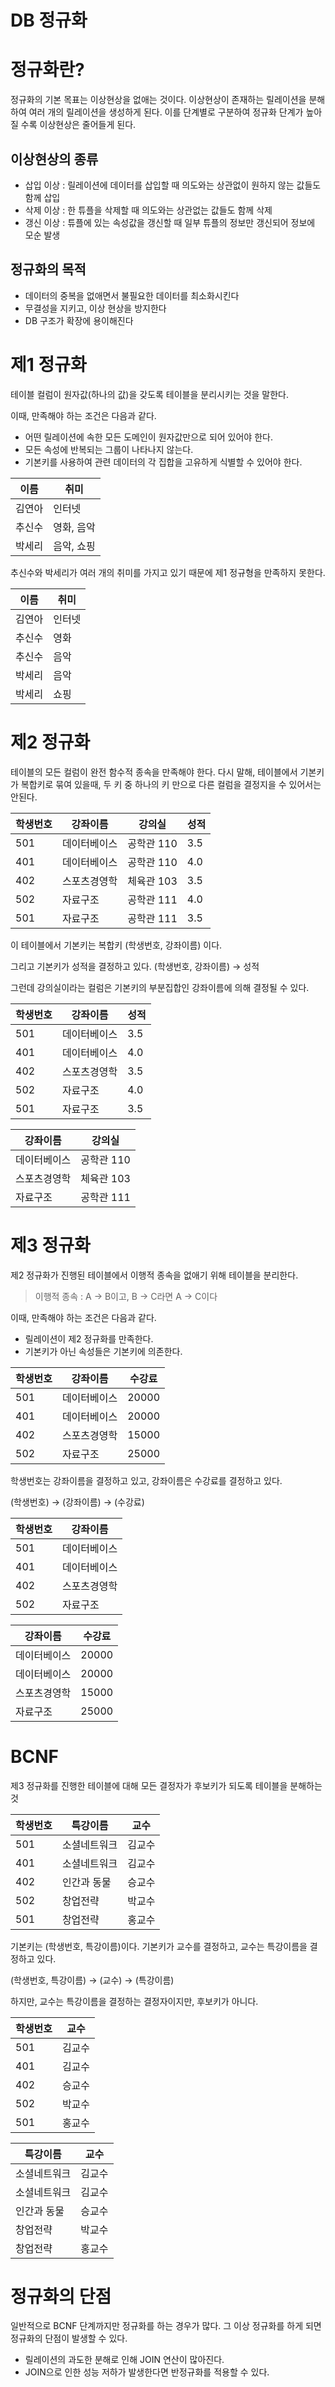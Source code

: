 # DB 정규화

# 정규화란?

정규화의 기본 목표는 이상현상을 없애는 것이다. 이상현상이 존재하는 릴레이션을 분해하여 여러 개의 릴레이션을 생성하게 된다. 이를 단계별로 구분하여 정규화 단계가 높아질 수록 이상현상은 줄어들게 된다.

## 이상현상의 종류

- 삽입 이상 : 릴레이션에 데이터를 삽입할 때 의도와는 상관없이 원하지 않는 값들도 함께 삽입
- 삭제 이상 : 한 튜플을 삭제할 때 의도와는 상관없는 값들도 함께 삭제
- 갱신 이상 : 튜플에 있는 속성값을 갱신할 때 일부 튜플의 정보만 갱신되어 정보에 모순 발생

## 정규화의 목적

- 데이터의 중복을 없애면서 불필요한 데이터를 최소화시킨다
- 무결성을 지키고, 이상 현상을 방지한다
- DB 구조가 확장에 용이해진다

# 제1 정규화

테이블 컬럼이 원자값(하나의 값)을 갖도록 테이블을 분리시키는 것을 말한다.

이때, 만족해야 하는 조건은 다음과 같다.

- 어떤 릴레이션에 속한 모든 도메인이 원자값만으로 되어 있어야 한다.
- 모든 속성에 반복되는 그룹이 나타나지 않는다.
- 기본키를 사용하여 관련 데이터의 각 집합을 고유하게 식별할 수 있어야 한다.

| 이름 | 취미 |
| --- | --- |
| 김연아 | 인터넷 |
| 추신수 | 영화, 음악 |
| 박세리 | 음악, 쇼핑 |

추신수와 박세리가 여러 개의 취미를 가지고 있기 때문에 제1 정규형을 만족하지 못한다.

| 이름 | 취미 |
| --- | --- |
| 김연아 | 인터넷 |
| 추신수 | 영화 |
| 추신수 | 음악 |
| 박세리 | 음악 |
| 박세리 | 쇼핑 |

# 제2 정규화

테이블의 모든 컬럼이 완전 함수적 종속을 만족해야 한다. 다시 말해, 테이블에서 기본키가 복합키로 묶여 있을때, 두 키 중 하나의 키 만으로 다른 컬럼을 결정지을 수 있어서는 안된다.

| 학생번호 | 강좌이름 | 강의실 | 성적 |
| --- | --- | --- | --- |
| 501 | 데이터베이스 | 공학관 110 | 3.5 |
| 401 | 데이터베이스 | 공학관 110 | 4.0 |
| 402 | 스포츠경영학 | 체육관 103 | 3.5 |
| 502 | 자료구조 | 공학관 111 | 4.0 |
| 501 | 자료구조 | 공학관 111 | 3.5 |

이 테이블에서 기본키는 복합키 (학생번호, 강좌이름) 이다.

그리고 기본키가 성적을 결정하고 있다. (학생번호, 강좌이름) → 성적

그런데 강의실이라는 컬럼은 기본키의 부분집합인 강좌이름에 의해 결정될 수 있다.

| 학생번호 | 강좌이름 | 성적 |
| --- | --- | --- |
| 501 | 데이터베이스 | 3.5 |
| 401 | 데이터베이스 | 4.0 |
| 402 | 스포츠경영학 | 3.5 |
| 502 | 자료구조 | 4.0 |
| 501 | 자료구조 | 3.5 |

| 강좌이름 | 강의실 |
| --- | --- |
| 데이터베이스 | 공학관 110 |
| 스포츠경영학 | 체육관 103 |
| 자료구조 | 공학관 111 |

# 제3 정규화

제2 정규화가 진행된 테이블에서 이행적 종속을 없애기 위해 테이블을 분리한다.

> 이행적 종속 : A → B이고, B → C라면 A → C이다
> 

이때, 만족해야 하는 조건은 다음과 같다.

- 릴레이션이 제2 정규화를 만족한다.
- 기본키가 아닌 속성들은 기본키에 의존한다.

| 학생번호 | 강좌이름 | 수강료 |
| --- | --- | --- |
| 501 | 데이터베이스 | 20000 |
| 401 | 데이터베이스 | 20000 |
| 402 | 스포츠경영학 | 15000 |
| 502 | 자료구조 | 25000 |

학생번호는 강좌이름을 결정하고 있고, 강좌이름은 수강료를 결정하고 있다.

(학생번호) → (강좌이름) → (수강료)

| 학생번호 | 강좌이름 |
| --- | --- |
| 501 | 데이터베이스 |
| 401 | 데이터베이스 |
| 402 | 스포츠경영학 |
| 502 | 자료구조 |

| 강좌이름 | 수강료 |
| --- | --- |
| 데이터베이스 | 20000 |
| 데이터베이스 | 20000 |
| 스포츠경영학 | 15000 |
| 자료구조 | 25000 |

# BCNF

제3 정규화를 진행한 테이블에 대해 모든 결정자가 후보키가 되도록 테이블을 분해하는 것

| 학생번호 | 특강이름 | 교수 |
| --- | --- | --- |
| 501 | 소셜네트워크 | 김교수 |
| 401 | 소셜네트워크 | 김교수 |
| 402 | 인간과 동물 | 승교수 |
| 502 | 창업전략 | 박교수 |
| 501 | 창업전략 | 홍교수 |

기본키는 (학생번호, 특강이름)이다. 기본키가 교수를 결정하고, 교수는 특강이름을 결정하고 있다.

(학생번호, 특강이름) → (교수) → (특강이름)

하지만, 교수는 특강이름을 결정하는 결정자이지만, 후보키가 아니다.

| 학생번호 | 교수 |
| --- | --- |
| 501 | 김교수 |
| 401 | 김교수 |
| 402 | 승교수 |
| 502 | 박교수 |
| 501 | 홍교수 |

| 특강이름 | 교수 |
| --- | --- |
| 소셜네트워크 | 김교수 |
| 소셜네트워크 | 김교수 |
| 인간과 동물 | 승교수 |
| 창업전략 | 박교수 |
| 창업전략 | 홍교수 |

# 정규화의 단점

일반적으로 BCNF 단계까지만 정규화를 하는 경우가 많다. 그 이상 정규화를 하게 되면 정규화의 단점이 발생할 수 있다.

- 릴레이션의 과도한 분해로 인해 JOIN 연산이 많아진다.
- JOIN으로 인한 성능 저하가 발생한다면 반정규화를 적용할 수 있다.